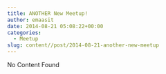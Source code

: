 ```yaml
---
title: ANOTHER New Meetup!
author: emaasit
date: 2014-08-21 05:08:22+00:00
categories:
  - Meetup
slug: content//post/2014-08-21-another-new-meetup
---
```


No Content Found
